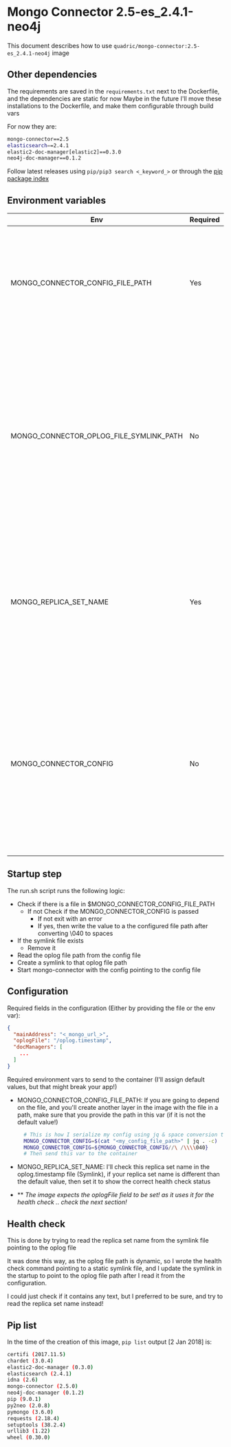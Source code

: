 # Mongo Connector 2.5-es_2.4.1-neo4j

This document describes how to use `quadric/mongo-connector:2.5-es_2.4.1-neo4j` image

## Other dependencies

The requirements are saved in the `requirements.txt` next to the Dockerfile, and the dependencies are static for now
Maybe in the future I'll move these installations to the Dockerfile, and make them configurable through build vars

For now they are:

```bash
mongo-connector==2.5
elasticsearch==2.4.1
elastic2-doc-manager[elastic2]==0.3.0
neo4j-doc-manager==0.1.2
```

Follow latest releases using `pip/pip3 search <_keyword_>` or through the [pip package index](https://pypi.python.org/pypi/pip)

## Environment variables

| Env | Required | Default | Description |
|-----|----------|---------|-------------|
| MONGO_CONNECTOR_CONFIG_FILE_PATH | Yes | /mongo-connector.config.json | Configuration file path - Update this if you are going to save the file in another layer on top of the image, and the path is different than the default one! |
| MONGO_CONNECTOR_OPLOG_FILE_SYMLINK_PATH | No | /symlink-oplog.timestamp | Symlink file to mongo connector oplog timestamp file (used for health check) - This will be used internally to point to the dynamic oplog file path, and the container will check the symlink for health check (You don't have to change this!) |
| MONGO_REPLICA_SET_NAME | Yes | rs0 | Replica set name, used in the health check command in the container, by grepping it from the oplog file! - change this is the default replica set name is different than yours |
| MONGO_CONNECTOR_CONFIG | No | - | This is the other way of providing configuration to the image, is by sending it to a serialized json string in this var [If your config contains spaces, convert them to \040 in the string, and they'll be converted back to spaces in the startup] |

## Startup step

The run.sh script runs the following logic:

- Check if there is a file in $MONGO_CONNECTOR_CONFIG_FILE_PATH
  - If not Check if the MONGO_CONNECTOR_CONFIG is passed
    - If not exit with an error
    - If yes, then write the value to a the configured file path after converting \040 to spaces
- If the symlink file exists
  - Remove it
- Read the oplog file path from the config file
- Create a symlink to that oplog file path
- Start mongo-connector with the config pointing to the config file

## Configuration

Required fields in the configuration (Either by providing the file or the env var):

```json
{
  "mainAddress": "<_mongo_url_>",
  "oplogFile": "/oplog.timestamp",
  "docManagers": [
    ...
  ]
}
```

Required environment vars to send to the container (I'll assign default values, but that might break your app!)

- MONGO_CONNECTOR_CONFIG_FILE_PATH: If you are going to depend on the file, and you'll create another layer in the image with the file in a path, make sure that you provide the path in this var (if it is not the default value!)
  ```bash
    # This is how I serialize my config using jq & space conversion to \040
    MONGO_CONNECTOR_CONFIG=$(cat "<my_config_file_path>" | jq . -c)
    MONGO_CONNECTOR_CONFIG=${MONGO_CONNECTOR_CONFIG//\ /\\\\040}
    # Then send this var to the container
  ```

- MONGO_REPLICA_SET_NAME: I'll check this replica set name in the oplog.timestamp file (Symlink), if your replica set name is different than the default value, then set it to show the correct health check status

- ** _The image expects the oplogFile field to be set! as it uses it for the health check .. check the next section!_

## Health check

This is done by trying to read the replica set name from the symlink file pointing to the oplog file

It was done this way, as the oplog file path is dynamic, so I wrote the health check command pointing to a static symlink file, and I update the symlink in the startup to point to the oplog file path after I read it from the configuration.

I could just check if it contains any text, but I preferred to be sure, and try to read the replica set name instead!

## Pip list

In the time of the creation of this image, `pip list` output [2 Jan 2018] is:

```bash
certifi (2017.11.5)
chardet (3.0.4)
elastic2-doc-manager (0.3.0)
elasticsearch (2.4.1)
idna (2.6)
mongo-connector (2.5.0)
neo4j-doc-manager (0.1.2)
pip (9.0.1)
py2neo (2.0.8)
pymongo (3.6.0)
requests (2.18.4)
setuptools (38.2.4)
urllib3 (1.22)
wheel (0.30.0)
```
